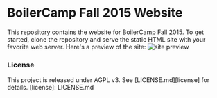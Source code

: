 # BoilerCamp Fall 2015 Website

This repository contains the website for BoilerCamp Fall 2015. To get started, clone the repository and serve the static HTML site with your favorite web server. Here's a preview of the site:
![site preview](https://raw.githubusercontent.com/BoilerCamp/site-F15/master/img/preview.png)

### License
This project is released under AGPL v3. See [LICENSE.md][license] for details.
[license]: LICENSE.md
